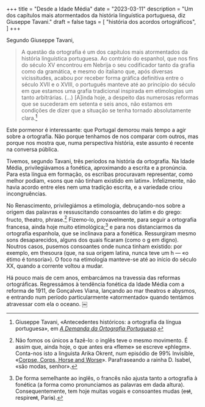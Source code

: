 +++
title = "Desde a Idade Média"
date = "2023-03-11"
description = "Um dos capítulos mais atormentados da história linguística portuguesa, diz Giuseppe Tavani."
draft = false
tags = [
    "história dos acordos ortográficos",
]
+++

Segundo Giuseppe Tavani,

>A questão da ortografia é um dos capítulos mais atormentados da história linguística portuguesa. Ao contrário do espanhol, que nos fins do século XV encontrou em Nebrija o seu codificador tanto da grafia como da gramática, e mesmo do italiano que, após diversas vicissitudes, acabou por receber forma gráfica definitiva entre o século XVII e o XVIII, o português manteve até ao princípio do século em que estamos uma grafia tradicional inspirada em etimologias um tanto arbitrárias. (...) [A]inda hoje, a despeito das numerosas reformas que se sucederam em setenta e seis anos, não estamos em condições de dizer que a situação se tenha tornado absolutamente clara.[^1]

Este pormenor é interessante: que Portugal demorou mais tempo a agir sobre a ortografia. Não porque tenhamos de nos comparar com outros, mas porque nos mostra que, numa perspectiva história, este assunto é recente na conversa pública.

Tivemos, segundo Tavani, três períodos na história da ortografia. Na Idade Média, privilegiávamos a fonética, aproximando a escrita e a pronúncia. Para esta língua em formação, os escribas procuravam representar, como melhor podiam, «sons que não tinham existido em latim». Infelizmente, não havia acordo entre eles nem uma tradição escrita, e a variedade criou incongruências.

No Renascimento, privilegiámos a etimologia, debruçando-nos sobre a origem das palavras e ressuscitando consoantes do latim e do grego: fructo, theatro, phrase.[^2] Fizemo-lo, provavelmente, para seguir a ortografia francesa, ainda hoje muito etimológica;[^3] e para nos distanciarmos da ortografia espanhola, que se inclinava para a fonética. Ressurgiram mesmo sons desaparecidos, alguns dos quais ficaram (como o g em digno). Noutros casos, pusemos consoantes onde nunca tinham existido: por exemplo, em thesoura (que, na sua origem latina, nunca teve um h — «o étimo é tonsoria»). O foco na etimologia manteve-se até ao início do século XX, quando a corrente voltou a mudar.

Há pouco mais de cem anos, embarcámos na travessia das reformas ortográficas. Regressámos à tendência fonética da Idade Média com a reforma de 1911, de Gonçalves Viana, lançando ao mar theatros e abysmos, e entrando num período particularmente «atormentado» quando tentámos atravessar com ela o oceano.
￼
[^1]: Giuseppe Tavani, «Antecedentes históricos: a ortografia da língua portuguesa», em [_A Demanda da Ortografia Portuguesa_](https://www.wook.pt/livro/a-demanda-da-ortografia-portuguesa-ines-duarte/171767).

[^2]: Não fomos os únicos a fazê-lo: o inglês teve o mesmo movimento. É assim que, ainda hoje, o que antes era «fleme» se escreve «phlegm». Conta-nos isto a linguista Arika Okrent, num episódio de 99% Invisible, «[Corpse, Corps, Horse and Worse](https://99percentinvisible.org/episode/corpse-corps-horse-and-worse/transcript/)». Parafraseando a rainha D. Isabel, «são modas, senhor».

[^3]: De forma semelhante ao inglês, o francês não ajusta tanto a ortografia à fonética (a forma como pronunciamos as palavras em dada altura). Consequentemente, tem hoje muitas vogais e consoantes mudas (e~~st~~, respire~~nt~~, Pari~~s~~).
